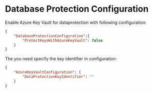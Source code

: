 # Database Protection Configuration

Enable Azure Key Vault for dataprotection with following configuration:

```json
{
    "DatabaseProtectionConfiguration":{
        "ProtectKeysWithAzureKeyVault": false
    }
}
```

The you need specify the key identifier in configuration:

```json
{
    "AzureKeyVaultConfiguration": {
        "DataProtectionKeyIdentifier": ""
    }
}
```
